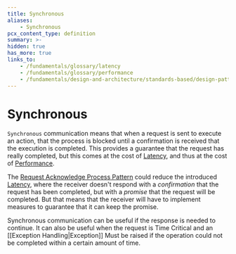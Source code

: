 ```yaml
---
title: Synchronous
aliases:
    - Synchronous
pcx_content_type: definition
summary: >-
hidden: true
has_more: true
links_to:
    - /fundamentals/glossary/latency
    - /fundamentals/glossary/performance
    - /fundamentals/design-and-architecture/standards-based/design-patterns/request-acknowledge-process
---
```


# Synchronous

`Synchronous` communication means that when a request is sent to execute an action, that the process is blocked until a confirmation is received that the execution is completed. This provides a guarantee that the request has really completed, but this comes at the cost of [Latency](/fundamentals/glossary/latency), and thus at the cost of [Performance](/fundamentals/glossary/performance).

The [Request Acknowledge Process Pattern](/fundamentals/design-and-architecture/standards-based/design-patterns/request-acknowledge-process) could reduce the introduced [Latency](/fundamentals/glossary/latency), where the receiver doesn't respond with a _confirmation_ that the request has been completed, but with a _promise_ that the request will be completed. But that means that the receiver will have to implement measures to guarantee that it can keep the promise.

Synchronous communication can be useful if the response is needed to continue. It can also be useful when the request is Time Critical and an [[Exception Handling|Exception]] Must be raised if the operation could not be completed within a certain amount of time.
